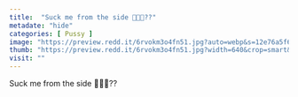 ```yaml
---
title:  "Suck me from the side 👀😍😻??"
metadate: "hide"
categories: [ Pussy ]
image: "https://preview.redd.it/6rvokm3o4fn51.jpg?auto=webp&s=12e76a5f6b3c1a481d746316517b1989defe2612"
thumb: "https://preview.redd.it/6rvokm3o4fn51.jpg?width=640&crop=smart&auto=webp&s=946fe8897c0fb8ebe8fdb81cfea36e6d8884c442"
visit: ""
---
```

Suck me from the side 👀😍😻??
